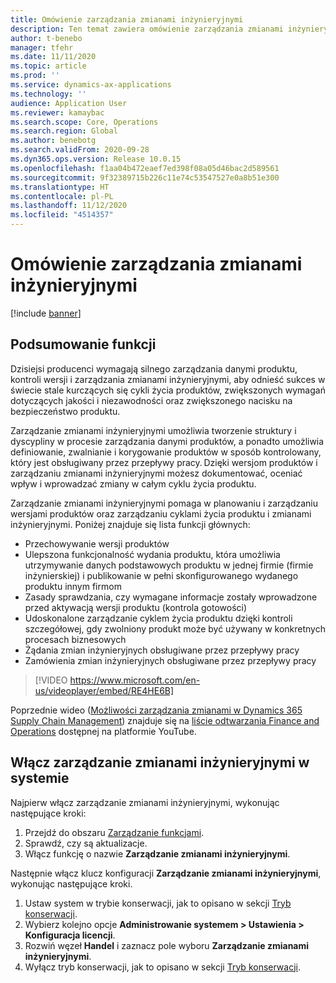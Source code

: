 ```yaml
---
title: Omówienie zarządzania zmianami inżynieryjnymi
description: Ten temat zawiera omówienie zarządzania zmianami inżynieryjnymi, które pomaga w planowaniu i zarządzaniu wersjami produktów oraz zarządzaniu cyklami życia produktu i zmianami inżynieryjnymi.
author: t-benebo
manager: tfehr
ms.date: 11/11/2020
ms.topic: article
ms.prod: ''
ms.service: dynamics-ax-applications
ms.technology: ''
audience: Application User
ms.reviewer: kamaybac
ms.search.scope: Core, Operations
ms.search.region: Global
ms.author: benebotg
ms.search.validFrom: 2020-09-28
ms.dyn365.ops.version: Release 10.0.15
ms.openlocfilehash: f1aa04b472eaef7ed398f08a05d46bac2d589561
ms.sourcegitcommit: 9f32389715b226c11e74c53547527e0a8b51e300
ms.translationtype: HT
ms.contentlocale: pl-PL
ms.lasthandoff: 11/12/2020
ms.locfileid: "4514357"
---
```

# <a name="engineering-change-management-overview"></a>Omówienie zarządzania zmianami inżynieryjnymi

[!include [banner](../includes/banner.md)]

## <a name="feature-summary"></a>Podsumowanie funkcji

Dzisiejsi producenci wymagają silnego zarządzania danymi produktu, kontroli wersji i zarządzania zmianami inżynieryjnymi, aby odnieść sukces w świecie stale kurczących się cykli życia produktów, zwiększonych wymagań dotyczących jakości i niezawodności oraz zwiększonego nacisku na bezpieczeństwo produktu.

Zarządzanie zmianami inżynieryjnymi umożliwia tworzenie struktury i dyscypliny w procesie zarządzania danymi produktów, a ponadto umożliwia definiowanie, zwalnianie i korygowanie produktów w sposób kontrolowany, który jest obsługiwany przez przepływy pracy. Dzięki wersjom produktów i zarządzaniu zmianami inżynieryjnymi możesz dokumentować, oceniać wpływ i wprowadzać zmiany w całym cyklu życia produktu.

Zarządzanie zmianami inżynieryjnymi pomaga w planowaniu i zarządzaniu wersjami produktów oraz zarządzaniu cyklami życia produktu i zmianami inżynieryjnymi. Poniżej znajduje się lista funkcji głównych:

- Przechowywanie wersji produktów
- Ulepszona funkcjonalność wydania produktu, która umożliwia utrzymywanie danych podstawowych produktu w jednej firmie (firmie inżynierskiej) i publikowanie w pełni skonfigurowanego wydanego produktu innym firmom
- Zasady sprawdzania, czy wymagane informacje zostały wprowadzone przed aktywacją wersji produktu (kontrola gotowości)
- Udoskonalone zarządzanie cyklem życia produktu dzięki kontroli szczegółowej, gdy zwolniony produkt może być używany w konkretnych procesach biznesowych
- Żądania zmian inżynieryjnych obsługiwane przez przepływy pracy
- Zamówienia zmian inżynieryjnych obsługiwane przez przepływy pracy

> [!VIDEO https://www.microsoft.com/en-us/videoplayer/embed/RE4HE6B]

Poprzednie wideo ([Możliwości zarządzania zmianami w Dynamics 365 Supply Chain Management](https://youtu.be/N313FqvRuBc)) znajduje się na [liście odtwarzania Finance and Operations](https://www.youtube.com/playlist?list=PLcakwueIHoT_SYfIaPGoOhloFoCXiUSyW) dostępnej na platformie YouTube.

## <a name="turn-on-engineering-change-management-for-your-system"></a>Włącz zarządzanie zmianami inżynieryjnymi w systemie

Najpierw włącz zarządzanie zmianami inżynieryjnymi, wykonując następujące kroki:

1. Przejdź do obszaru [Zarządzanie funkcjami](../../fin-ops-core/fin-ops/get-started/feature-management/feature-management-overview.md).
1. Sprawdź, czy są aktualizacje.
1. Włącz funkcję o nazwie **Zarządzanie zmianami inżynieryjnymi**.

Następnie włącz klucz konfiguracji **Zarządzanie zmianami inżynieryjnymi**, wykonując następujące kroki.

1. Ustaw system w trybie konserwacji, jak to opisano w sekcji [Tryb konserwacji](../../fin-ops-core/dev-itpro/sysadmin/maintenance-mode.md).
1. Wybierz kolejno opcje **Administrowanie systemem \> Ustawienia \> Konfiguracja licencji**.
1. Rozwiń węzeł **Handel** i zaznacz pole wyboru **Zarządzanie zmianami inżynieryjnymi**.
1. Wyłącz tryb konserwacji, jak to opisano w sekcji [Tryb konserwacji](../../fin-ops-core/dev-itpro/sysadmin/maintenance-mode.md).
